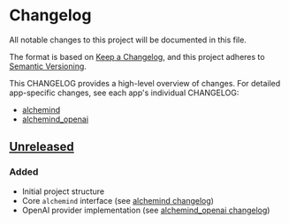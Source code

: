 # Changelog
All notable changes to this project will be documented in this file.

The format is based on [Keep a Changelog](https://keepachangelog.com/en/1.0.0/),
and this project adheres to [Semantic Versioning](https://semver.org/spec/v2.0.0.html).

This CHANGELOG provides a high-level overview of changes. For detailed app-specific 
changes, see each app's individual CHANGELOG:
- [alchemind](apps/alchemind/CHANGELOG.md)
- [alchemind_openai](apps/alchemind_openai/CHANGELOG.md)

## [Unreleased]

### Added
- Initial project structure
- Core `alchemind` interface (see [alchemind changelog](apps/alchemind/CHANGELOG.md#unreleased))
- OpenAI provider implementation (see [alchemind_openai changelog](apps/alchemind_openai/CHANGELOG.md#unreleased))

[Unreleased]: https://github.com/bradleygolden/alchemind/compare/HEAD...HEAD
